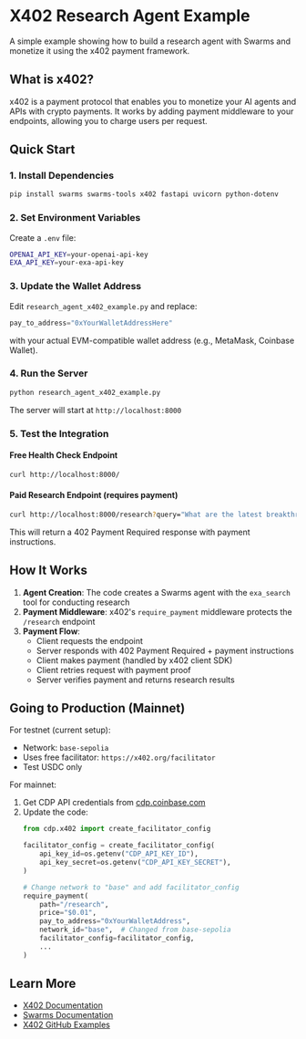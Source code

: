 # X402 Research Agent Example

A simple example showing how to build a research agent with Swarms and monetize it using the x402 payment framework.

## What is x402?

x402 is a payment protocol that enables you to monetize your AI agents and APIs with crypto payments. It works by adding payment middleware to your endpoints, allowing you to charge users per request.

## Quick Start

### 1. Install Dependencies

```bash
pip install swarms swarms-tools x402 fastapi uvicorn python-dotenv
```

### 2. Set Environment Variables

Create a `.env` file:

```bash
OPENAI_API_KEY=your-openai-api-key
EXA_API_KEY=your-exa-api-key
```

### 3. Update the Wallet Address

Edit `research_agent_x402_example.py` and replace:

```python
pay_to_address="0xYourWalletAddressHere"
```

with your actual EVM-compatible wallet address (e.g., MetaMask, Coinbase Wallet).

### 4. Run the Server

```bash
python research_agent_x402_example.py
```

The server will start at `http://localhost:8000`

### 5. Test the Integration

#### Free Health Check Endpoint
```bash
curl http://localhost:8000/
```

#### Paid Research Endpoint (requires payment)
```bash
curl http://localhost:8000/research?query="What are the latest breakthroughs in quantum computing?"
```

This will return a 402 Payment Required response with payment instructions.

## How It Works

1. **Agent Creation**: The code creates a Swarms agent with the `exa_search` tool for conducting research
2. **Payment Middleware**: x402's `require_payment` middleware protects the `/research` endpoint
3. **Payment Flow**: 
   - Client requests the endpoint
   - Server responds with 402 Payment Required + payment instructions
   - Client makes payment (handled by x402 client SDK)
   - Client retries request with payment proof
   - Server verifies payment and returns research results

## Going to Production (Mainnet)

For testnet (current setup):
- Network: `base-sepolia`
- Uses free facilitator: `https://x402.org/facilitator`
- Test USDC only

For mainnet:
1. Get CDP API credentials from [cdp.coinbase.com](https://cdp.coinbase.com)
2. Update the code:
   ```python
   from cdp.x402 import create_facilitator_config
   
   facilitator_config = create_facilitator_config(
       api_key_id=os.getenv("CDP_API_KEY_ID"),
       api_key_secret=os.getenv("CDP_API_KEY_SECRET"),
   )
   
   # Change network to "base" and add facilitator_config
   require_payment(
       path="/research",
       price="$0.01",
       pay_to_address="0xYourWalletAddress",
       network_id="base",  # Changed from base-sepolia
       facilitator_config=facilitator_config,
       ...
   )
   ```

## Learn More

- [X402 Documentation](https://docs.cdp.coinbase.com/x402)
- [Swarms Documentation](https://docs.swarms.world)
- [X402 GitHub Examples](https://github.com/coinbase/x402/tree/main/examples)
